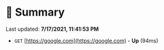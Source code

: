 # 📖 Summary
Last updated: **7/17/2021, 11:41:53 PM**

- `GET` [https://google.com](https://google.com) - **Up** (94ms)
